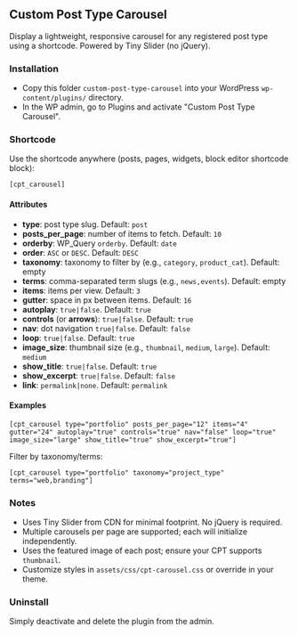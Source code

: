 ## Custom Post Type Carousel
Display a lightweight, responsive carousel for any registered post type using a shortcode. Powered by Tiny Slider (no jQuery).

### Installation
- Copy this folder `custom-post-type-carousel` into your WordPress `wp-content/plugins/` directory.
- In the WP admin, go to Plugins and activate "Custom Post Type Carousel".

### Shortcode
Use the shortcode anywhere (posts, pages, widgets, block editor shortcode block):

```
[cpt_carousel]
```

#### Attributes
- **type**: post type slug. Default: `post`
- **posts_per_page**: number of items to fetch. Default: `10`
- **orderby**: WP_Query `orderby`. Default: `date`
- **order**: `ASC` or `DESC`. Default: `DESC`
- **taxonomy**: taxonomy to filter by (e.g., `category`, `product_cat`). Default: empty
- **terms**: comma-separated term slugs (e.g., `news,events`). Default: empty
- **items**: items per view. Default: `3`
- **gutter**: space in px between items. Default: `16`
- **autoplay**: `true|false`. Default: `true`
- **controls** (or **arrows**): `true|false`. Default: `true`
- **nav**: dot navigation `true|false`. Default: `false`
- **loop**: `true|false`. Default: `true`
- **image_size**: thumbnail size (e.g., `thumbnail`, `medium`, `large`). Default: `medium`
- **show_title**: `true|false`. Default: `true`
- **show_excerpt**: `true|false`. Default: `false`
- **link**: `permalink|none`. Default: `permalink`

#### Examples
```
[cpt_carousel type="portfolio" posts_per_page="12" items="4" gutter="24" autoplay="true" controls="true" nav="false" loop="true" image_size="large" show_title="true" show_excerpt="true"]
```

Filter by taxonomy/terms:
```
[cpt_carousel type="portfolio" taxonomy="project_type" terms="web,branding"]
```

### Notes
- Uses Tiny Slider from CDN for minimal footprint. No jQuery is required.
- Multiple carousels per page are supported; each will initialize independently.
- Uses the featured image of each post; ensure your CPT supports `thumbnail`.
- Customize styles in `assets/css/cpt-carousel.css` or override in your theme.

### Uninstall
Simply deactivate and delete the plugin from the admin.

